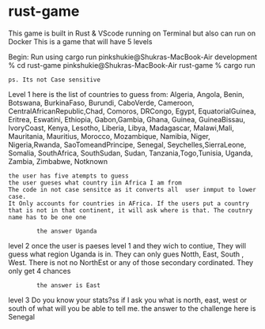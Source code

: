 # rust-game
This game is built in Rust &amp; VScode running on Terminal but also can run on Docker
This is a game that will have 5 levels

Begin: 
    Run using cargo run
    pinkshukie@Shukras-MacBook-Air development % cd rust-game
    pinkshukie@Shukras-MacBook-Air rust-game % cargo run

    ps. Its not Case sensitive

Level 1
here is the list of countries to guess from:
    Algeria, Angola, Benin, Botswana, BurkinaFaso, Burundi, CaboVerde, Cameroon, CentralAfricanRepublic,Chad,
    Comoros, DRCongo, Egypt, EquatorialGuinea, Eritrea, Eswatini, Ethiopia, Gabon,Gambia, Ghana,
    Guinea, GuineaBissau, IvoryCoast, Kenya, Lesotho, Liberia, Libya, Madagascar, Malawi,Mali, Mauritania,
     Mauritius, Morocco, Mozambique, Namibia, Niger, Nigeria,Rwanda, SaoTomeandPrincipe, Senegal, Seychelles,SierraLeone,
    Somalia, SouthAfrica, SouthSudan, Sudan, Tanzania,Togo,Tunisia, Uganda, Zambia, Zimbabwe, Notknown
    
    the user has five atempts to guess
    the user gueses what country iin Africa I am from
    The code in not case sensitce as it converts all  user inmput to lower case.
    It Only accounts for countries in AFrica. If the users put a country that is not in that continent, it will ask where is that. The coutnry name has to be one one

            the answer Uganda 

level 2 
    once the user is paeses level 1 and they wich to contiue, They will guess what region Uganda is in. They can only gues Notth, East, South , West.
     There is not no NorthEst or any of those secondary cordinated. 
     They only get 4 chances

            the answer is East

level 3
    Do you know your stats?ss
    if I ask you what is north, east, west or south of what will you be able to tell me.
            the answer to the challenge here is Senegal